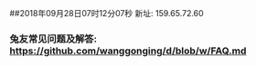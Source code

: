 ##2018年09月28日07时12分07秒 新址: 159.65.72.60
### 兔友常见问题及解答: https://github.com/wanggonging/d/blob/w/FAQ.md
